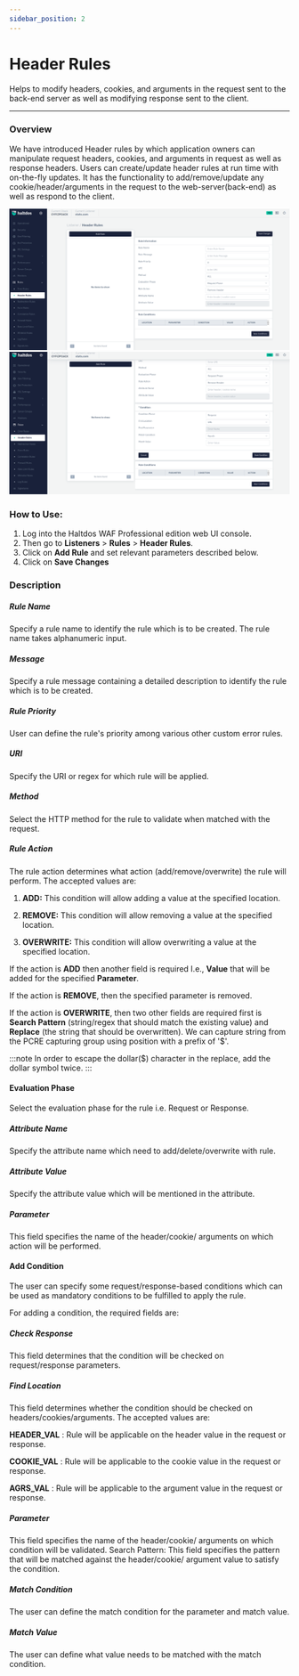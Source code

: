 ```yaml
---
sidebar_position: 2
---
```


# Header Rules
Helps to modify headers, cookies, and arguments in the request sent to the back-end server as well as modifying response sent to the client.

---

### Overview 
We have introduced Header rules by which application owners can manipulate request headers, cookies, and arguments in request as well as response headers. Users can create/update header rules at run time with on-the-fly updates. It has the functionality to add/remove/update any cookie/header/arguments in the request to the web-server(back-end) as well as respond to the client.

![header_rules](/img/pro-waf/docs/v7/header_rules1.png)
![header_rules](/img/pro-waf/docs/v7/header_rules2.png)

### How to Use:
1. Log into the Haltdos WAF Professional edition web UI console.
2. Then go to **Listeners** > **Rules** > **Header Rules**.
3. Click on **Add Rule** and set relevant parameters described below.
4. Click on **Save Changes**

### Description

##### **Rule Name**

Specify a rule name to identify the rule which is to be created. The rule name takes alphanumeric input.

##### **Message**

Specify a rule message containing a detailed description to identify the rule which is to be created.

##### **Rule Priority**

User can define the rule's priority among various other custom error rules.

##### **URI**

Specify the URI or regex for which rule will be applied. 

##### **Method**

Select the HTTP method for the rule to validate when matched with the request.

##### **Rule Action**

The rule action determines what action (add/remove/overwrite) the rule will perform. The accepted values are:

1) **ADD:** This condition will allow adding a value at the specified location.

2) **REMOVE:** This condition will allow removing a value at the specified location.

3) **OVERWRITE:** This condition will allow overwriting a value at the specified location.

If the action is **ADD** then another field is required I.e., **Value** that will be added for the specified **Parameter**.

If the action is **REMOVE**, then the specified parameter is removed.

If the action is **OVERWRITE**, then two other fields are required first is **Search Pattern** (string/regex that should match the existing value) and **Replace** (the string that should be overwritten). We can capture string from the PCRE capturing group using position with a prefix of '$'. 

:::note
 In order to escape the dollar($) character in the replace, add the dollar symbol twice.
:::

#### **Evaluation Phase**

Select the evaluation phase for the rule i.e. Request or Response.

##### **Attribute Name**

Specify the attribute name which need to add/delete/overwrite with rule.

##### **Attribute Value**

Specify the attribute value which will be mentioned in the attribute.

##### **Parameter**

This field specifies the name of the header/cookie/ arguments on which action will be performed.

#### **Add Condition**

The user can specify some request/response-based conditions which can be used as mandatory conditions to be fulfilled to apply the rule.


For adding a condition, the required fields are:

##### **Check Response**

This field determines that the condition will be checked on request/response parameters.

##### **Find Location**

This field determines whether the condition should be checked on headers/cookies/arguments. The accepted values are:

**HEADER_VAL** : Rule will be applicable on the header value in the request or response.

**COOKIE_VAL** : Rule will be applicable to the cookie value in the request or response.

**AGRS_VAL** : Rule will be applicable to the argument value in the request or response. 

##### **Parameter**

This field specifies the name of the header/cookie/ arguments on which condition will be validated. Search Pattern: This field specifies the pattern that will be matched against the header/cookie/ argument value to satisfy the condition.

##### **Match Condition**

The user can define the match condition for the parameter and match value.

##### **Match Value**

The user can define what value needs to be matched with the match condition.

